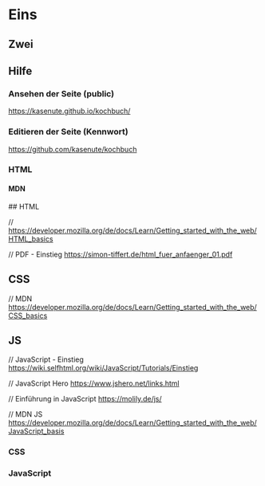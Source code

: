 # Eins

## Zwei

<html>
<h2>Hilfe</h2>
  
  <h3>Ansehen der Seite (public)</h3>
  <a href="https://kasenute.github.io/kochbuch/ ">https://kasenute.github.io/kochbuch/ </a>
  
  <h3> Editieren der Seite (Kennwort)</h3>
  <a href="https://github.com/kasenute/kochbuch">https://github.com/kasenute/kochbuch</a>

  <h3>HTML</h3>
  
  <h4>MDN</h4>
  ## HTML

// 
https://developer.mozilla.org/de/docs/Learn/Getting_started_with_the_web/HTML_basics

// PDF - Einstieg
https://simon-tiffert.de/html_fuer_anfaenger_01.pdf

## CSS

// MDN
https://developer.mozilla.org/de/docs/Learn/Getting_started_with_the_web/CSS_basics


## JS

// JavaScript - Einstieg
https://wiki.selfhtml.org/wiki/JavaScript/Tutorials/Einstieg

// JavaScript Hero
https://www.jshero.net/links.html

// Einführung in JavaScript
https://molily.de/js/

// MDN JS
https://developer.mozilla.org/de/docs/Learn/Getting_started_with_the_web/JavaScript_basis
  
  <h3>CSS</h3>
  
  <h3>JavaScript</h3>
  
</html>
